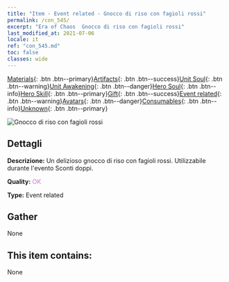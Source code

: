 ```yaml
---
title: "Item - Event related - Gnocco di riso con fagioli rossi"
permalink: /con_545/
excerpt: "Era of Chaos  Gnocco di riso con fagioli rossi"
last_modified_at: 2021-07-06
locale: it
ref: "con_545.md"
toc: false
classes: wide
---
```

 [Materials](/ItemsIT/){: .btn .btn--primary}[Artifacts](/ItemsIT/Artifacts/){: .btn .btn--success}[Unit Soul](/ItemsIT/UnitSoul/){: .btn .btn--warning}[Unit Awakening](/ItemsIT/UnitAwakening/){: .btn .btn--danger}[Hero Soul](/ItemsIT/HeroSoul/){: .btn .btn--info}[Hero Skill](/ItemsIT/HeroSkill/){: .btn .btn--primary}[Gift](/ItemsIT/Gift/){: .btn .btn--success}[Event related](/ItemsIT/Events/){: .btn .btn--warning}[Avatars](/ItemsIT/Avatars/){: .btn .btn--danger}[Consumables](/ItemsIT/Consumables/){: .btn .btn--info}[Unknown](/ItemsIT/Unknown/){: .btn .btn--primary}

 ![Gnocco di riso con fagioli rossi](/images/t/i_10031.png)

## Dettagli
 **Descrizione:** Un delizioso gnocco di riso con fagioli rossi. Utilizzabile durante l'evento Sconti doppi.

 **Quality:** <span style="color: #DA70D6">OK</span>

 **Type:** Event related

## Gather

  None

## This item contains:

  None

